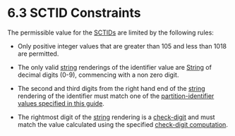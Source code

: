 # 6.3 SCTID Constraints

The permissible value for the [SCTIDs](https://confluence.ihtsdotools.org/display/DOCGLOSS/SCTID "Glossary link: SCTIDs") are limited by the following rules:

  * Only positive integer values that are greater than 105 and less than 1018 are permitted.
  * The only valid [string](https://confluence.ihtsdotools.org/display/WIPRELFMT/String+\(data+type\)) renderings of the identifier value are [String](https://confluence.ihtsdotools.org/display/DOCRELFMT/String+\(data+type\) "Reference term: String \(\(data type\)\)") of decimal digits (0-9), commencing with a non zero digit.

  * The second and third digits from the right hand end of the [string](https://confluence.ihtsdotools.org/display/WIPRELFMT/String+\(data+type\)) rendering of the identifier must match one of the [partition-identifier values specified in this guide](https://confluence.ihtsdotools.org/display/DOCGLOSS/partition-identifier+values+specified+in+this+guide "Glossary link: partition-identifier values specified in this guide").

  * The rightmost digit of the [string](https://confluence.ihtsdotools.org/display/WIPRELFMT/String+\(data+type\)) rendering is a [check-digit](https://confluence.ihtsdotools.org/display/DOCGLOSS/check-digit "Glossary link: check-digit") and must match the value calculated using the specified [check-digit computation](https://confluence.ihtsdotools.org/display/DOCGLOSS/check-digit+computation "Glossary link: check-digit computation").

